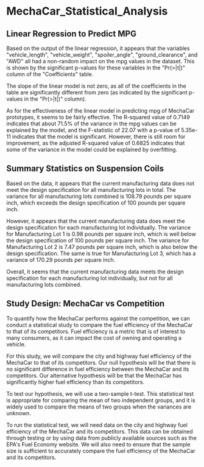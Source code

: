 # MechaCar_Statistical_Analysis

## Linear Regression to Predict MPG
Based on the output of the linear regression, it appears that the variables "vehicle_length", "vehicle_weight", "spoiler_angle", "ground_clearance", and "AWD" all had a non-random impact on the mpg values in the dataset. This is shown by the significant p-values for these variables in the "Pr(>|t|)" column of the "Coefficients" table.

The slope of the linear model is not zero, as all of the coefficients in the table are significantly different from zero (as indicated by the significant p-values in the "Pr(>|t|)" column).

[](https://github.com/JGarza4903/MechaCar_Statistical_Analysis/blob/main/linear_regression.png)

As for the effectiveness of the linear model in predicting mpg of MechaCar prototypes, it seems to be fairly effective. The R-squared value of 0.7149 indicates that about 71.5% of the variance in the mpg values can be explained by the model, and the F-statistic of 22.07 with a p-value of 5.35e-11 indicates that the model is significant. However, there is still room for improvement, as the adjusted R-squared value of 0.6825 indicates that some of the variance in the model could be explained by overfitting.

## Summary Statistics on Suspension Coils
Based on the data, it appears that the current manufacturing data does not meet the design specification for all manufacturing lots in total. The variance for all manufacturing lots combined is 108.79 pounds per square inch, which exceeds the design specification of 100 pounds per square inch.

However, it appears that the current manufacturing data does meet the design specification for each manufacturing lot individually. The variance for Manufacturing Lot 1 is 0.98 pounds per square inch, which is well below the design specification of 100 pounds per square inch. The variance for Manufacturing Lot 2 is 7.47 pounds per square inch, which is also below the design specification. The same is true for Manufacturing Lot 3, which has a variance of 170.29 pounds per square inch.

Overall, it seems that the current manufacturing data meets the design specification for each manufacturing lot individually, but not for all manufacturing lots combined. 


## Study Design: MechaCar vs Competition
To quantify how the MechaCar performs against the competition, we can conduct a statistical study to compare the fuel efficiency of the MechaCar to that of its competitors. Fuel efficiency is a metric that is of interest to many consumers, as it can impact the cost of owning and operating a vehicle.

For this study, we will compare the city and highway fuel efficiency of the MechaCar to that of its competitors. Our null hypothesis will be that there is no significant difference in fuel efficiency between the MechaCar and its competitors. Our alternative hypothesis will be that the MechaCar has significantly higher fuel efficiency than its competitors.

To test our hypothesis, we will use a two-sample t-test. This statistical test is appropriate for comparing the mean of two independent groups, and it is widely used to compare the means of two groups when the variances are unknown.

To run the statistical test, we will need data on the city and highway fuel efficiency of the MechaCar and its competitors. This data can be obtained through testing or by using data from publicly available sources such as the EPA's Fuel Economy website. We will also need to ensure that the sample size is sufficient to accurately compare the fuel efficiency of the MechaCar and its competitors.

